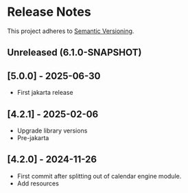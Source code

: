# Release Notes

This project adheres to [Semantic Versioning](https://semver.org/spec/v2.0.0.html).

## Unreleased (6.1.0-SNAPSHOT)

## [5.0.0] - 2025-06-30
* First jakarta release

## [4.2.1] - 2025-02-06
* Upgrade library versions
* Pre-jakarta

## [4.2.0] - 2024-11-26
* First commit after splitting out of calendar engine module.
* Add resources
